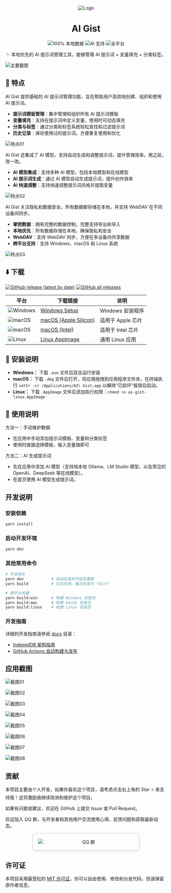 <div align="center">

![Logo](docs/images/logo.png)

# AI Gist

![100% 本地数据](https://img.shields.io/badge/数据存储-100%25本地-success?style=flat&logo=database&logoColor=white) ![AI 支持](https://img.shields.io/badge/AI-支持多模型-blue?style=flat&logo=openai&logoColor=white) ![全平台](https://img.shields.io/badge/平台-Windows%20%7C%20macOS%20%7C%20Linux-purple?style=flat&logo=electron&logoColor=white)

✨ 本地优先的 AI 提示词管理工具，能够管理 AI 提示词 + 变量填充 + 分类标签。

</div>

![主要截图](docs/images/imageMain.png?v=202506171718)

## 📌 特点

AI Gist 提供基础的 AI 提示词管理功能，旨在帮助用户高效地创建、组织和使用 AI 提示词。

- **提示词模板管理**：集中管理和组织所有 AI 提示词模板
- **变量填充**：支持在提示词中定义变量，使用时可动态填充
- **分类与标签**：通过分类和标签系统轻松查找和过滤提示词
- **历史记录**：保存使用过的提示词，方便重复使用和优化

![特点01](docs/images/imageFeature01.png?v=202506171718)

AI Gist 还集成了 AI 模型，支持自动生成和调整提示词，提升管理效率。用之前，改一改。

- **AI 模型集成**：支持多种 AI 模型，包括本地模型和在线模型
- **AI 提示词生成**：通过 AI 模型自动生成提示词，提升创作效率
- **AI 快速调整**：支持快速调整提示词风格并提取变量

![特点02](docs/images/imageFeature02.png?v=202506171718)

AI Gist 关注隐私和数据安全，所有数据都存储在本地，并支持 WebDAV 在不同设备间同步。

- **掌控数据**：拥有完整的数据控制，完整支持导出和导入
- **本地优先**：所有数据存储在本地，确保隐私和安全
- **WebDAV**：支持 WebDAV 同步，方便在多设备间共享数据
- **跨平台支持**：支持 Windows、macOS 和 Linux 系统

![特点03](docs/images/imageFeature03.png?v=202506171718)

## ⬇️ 下载

[![GitHub release (latest by date)](https://img.shields.io/github/v/release/yarin-zhang/AI-Gist?style=flat)](https://github.com/yarin-zhang/AI-Gist/releases/latest) [![GitHub all releases](https://img.shields.io/github/downloads/yarin-zhang/AI-Gist/total?style=flat)](https://github.com/yarin-zhang/AI-Gist/releases)

| 平台 | 下载链接 | 说明 |
|------|----------|------|
| ![Windows](https://custom-icon-badges.demolab.com/badge/Windows-0078D6?logo=windows11&logoColor=white) | [Windows Setup](https://github.com/yarin-zhang/AI-Gist/releases/latest) | Windows 安装程序 |
| ![macOS](https://img.shields.io/badge/macOS-000000?style=flat&logo=apple&logoColor=white) | [macOS (Apple Silicon)](https://github.com/yarin-zhang/AI-Gist/releases/latest) | 适用于 Apple 芯片 |
| ![macOS](https://img.shields.io/badge/macOS-000000?style=flat&logo=apple&logoColor=white) | [macOS (Intel)](https://github.com/yarin-zhang/AI-Gist/releases/latest) | 适用于 Intel 芯片 |
| ![Linux](https://img.shields.io/badge/Linux-FCC624?style=flat&logo=linux&logoColor=black) | [Linux AppImage](https://github.com/yarin-zhang/AI-Gist/releases/latest) | 通用 Linux 应用 |

## 🚀 安装说明

- **Windows：** 下载 `.exe` 文件后双击运行安装
- **macOS：** 下载 `.dmg` 文件后打开，将应用拖拽到应用程序文件夹，在终端执行 `xattr -cr /Applications/AI\ Gist.app` 以解除“已损坏”报错后启动。
- **Linux：** 下载 `.AppImage` 文件后添加执行权限：`chmod +x ai-gist-linux.AppImage`

## 📒 使用说明

方法一：手动维护数据

- 在应用中手动添加提示词模板、变量和分类标签
- 使用时直接选择模板，输入变量值即可

方法二：AI 生成提示词

- 先在应用中添加 AI 模型（支持纯本地 Ollama、LM Studio 模型，以及常见的 OpenAI、DeepSeek 等在线模型）。
- 在首页使用 AI 模型生成提示词。

## 开发说明

### 安装依赖

```bash
yarn install
```

### 启动开发环境

```bash
yarn dev
```

### 其他常用命令

```bash
# 开发相关
yarn dev            # 启动应用并开启热重载
yarn build          # 打包应用，输出目录为 "dist"

# 跨平台构建
yarn build:win      # 构建 Windows 安装包
yarn build:mac      # 构建 macOS 安装包
yarn build:linux    # 构建 Linux 安装包
```

### 开发指南

详细的开发指南请参阅 [docs](./docs) 目录：

- [IndexedDB 架构指南](./docs/indexeddb-architecture.md)
- [GitHub Actions 自动构建与发布](./docs/github-actions.md)

## 应用截图

![截图01](docs/images/image01.png?v=202506171718)

![截图02](docs/images/image02.png?v=202506171718)

![截图03](docs/images/image03.png?v=202506171718)

![截图04](docs/images/image04.png?v=202506171718)

![截图05](docs/images/image05.png?v=202506171718)

![截图06](docs/images/image06.png?v=202506171718)

![截图07](docs/images/image07.png?v=202506171718)

![截图08](docs/images/image08.png?v=202506171718)

## 贡献

本项目主要由个人开发，如果你喜欢这个项目，请考虑点击右上角的 Star ⭐️ 来支持我！这将激励我继续改进和维护这个项目。

如果有问题或建议，欢迎在 GitHub 上提交 Issue 或 Pull Request。

欢迎加入 QQ 群，与开发者和其他用户交流使用心得、反馈问题和获取最新动态。

<div style="max-width: 300px; padding: 16px; margin: 0 auto; border: 1px solid #ccc; border-radius: 8px; box-shadow: 0 2px 6px rgba(0,0,0,0.1); text-align: center;">
  <img src="docs/images/QQ-QRCode.png?v=202506171718" alt="QQ 群" style="max-width: 100%; height: auto; display: block; margin: 0 auto;" />
</div>

## 许可证

本项目采用最宽松的 [MIT 许可证](./LICENSE)，你可以自由使用、修改和分发代码，但请保留原作者信息。